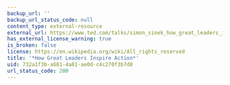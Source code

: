 ```yaml
---
backup_url: ''
backup_url_status_code: null
content_type: external-resource
external_url: https://www.ted.com/talks/simon_sinek_how_great_leaders_inspire_action?language=en
has_external_license_warning: true
is_broken: false
license: https://en.wikipedia.org/wiki/All_rights_reserved
title: '*How Great Leaders Inspire Action*'
uid: 732a1f3b-a681-4a81-ae0d-c4c270f3b7d8
url_status_code: 200
---
```

